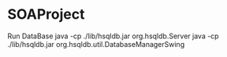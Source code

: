 SOAProject
==========

Run DataBase
java -cp ./lib/hsqldb.jar org.hsqldb.Server
java -cp ./lib/hsqldb.jar org.hsqldb.util.DatabaseManagerSwing